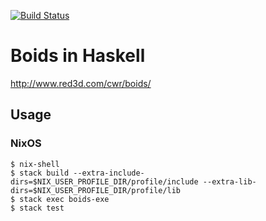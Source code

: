 [![Build Status](https://travis-ci.org/tsoding/boids.svg?branch=master)](https://travis-ci.org/tsoding/boids)

# Boids in Haskell

http://www.red3d.com/cwr/boids/

## Usage

### NixOS

    $ nix-shell
    $ stack build --extra-include-dirs=$NIX_USER_PROFILE_DIR/profile/include --extra-lib-dirs=$NIX_USER_PROFILE_DIR/profile/lib
    $ stack exec boids-exe
    $ stack test
